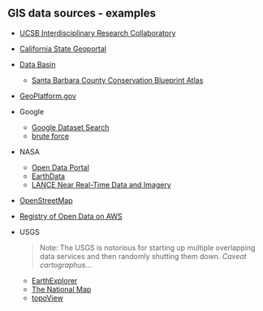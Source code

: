 ## GIS data sources - examples

- [UCSB Interdisciplinary Research Collaboratory](https://www.library.ucsb.edu/irc/collections-services)

- [California State Geoportal](https://gis.data.ca.gov/)

- [Data Basin](https://databasin.org/)
  - [Santa Barbara County Conservation Blueprint Atlas](https://sbcblueprint.databasin.org/)
  
- [GeoPlatform.gov](https://www.geoplatform.gov/)

- Google
  - [Google Dataset Search](https://toolbox.google.com/datasetsearch)
  - [brute force](https://support.google.com/websearch/answer/2466433)
  
- NASA
  - [Open Data Portal](https://data.nasa.gov/)
  - [EarthData](https://earthdata.nasa.gov/)
  - [LANCE Near Real-Time Data and Imagery](https://earthdata.nasa.gov/earth-observation-data/near-real-time)
  
- [OpenStreetMap](https://www.openstreetmap.org)

- [Registry of Open Data on AWS](https://registry.opendata.aws/?search=tags:gis,earth%20observation,events,mapping,meteorological,environmental,transportation)

- USGS
  
  > Note: The USGS is notorious for starting up multiple overlapping data services and then randomly shutting them down. *Caveat  cartographus*…
  
  - [EarthExplorer](https://earthexplorer.usgs.gov/)
  - [The National Map](https://www.usgs.gov/programs/national-geospatial-program/national-map)
  - [topoView](https://ngmdb.usgs.gov/topoview/)

